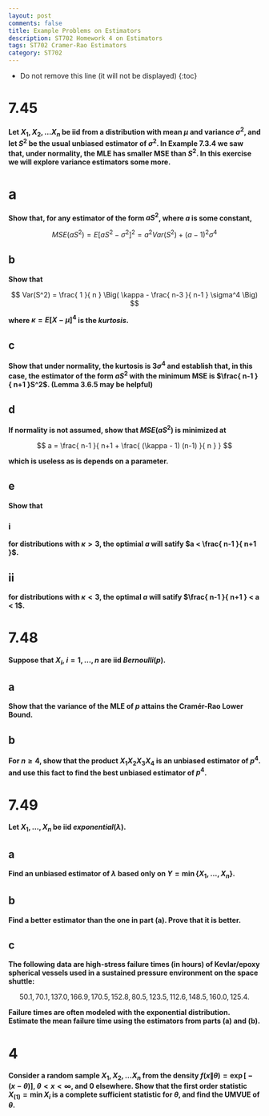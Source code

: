 ```yaml
---
layout: post
comments: false
title: Example Problems on Estimators
description: ST702 Homework 4 on Estimators
tags: ST702 Cramer-Rao Estimators
category: ST702
---
```


* Do not remove this line (it will not be displayed)
{:toc}

# 7.45
**Let $X_1, X_2, \dots X_n$ be iid from a distribution with mean $\mu$ and variance $\sigma^2$, and let $S^2$ be the usual unbiased estimator of $\sigma^2$. In Example 7.3.4 we saw that, under normality, the MLE has smaller MSE than $S^2$. In this exercise we will explore variance estimators some more.**

# a
**Show that, for any estimator of the form $aS^2$, where $a$ is some constant,**

$$
MSE(aS^2) = E[aS^2 - \sigma^2]^2 = a^2 Var(S^2) + (a - 1)^2 \sigma^4
$$


## b
**Show that**

$$
Var(S^2) = \frac{ 1 }{ n } \Big( \kappa - \frac{ n-3 }{ n-1 } \sigma^4 \Big)
$$

**where $\kappa = E[X-\mu]^4$ is the _kurtosis_.**



## c
**Show that under normality, the kurtosis is $3 \sigma^4$ and establish that, in this case, the estimator of the form $aS^2$ with the minimum MSE is $\frac{ n-1 }{ n+1 }S^2$. (Lemma 3.6.5 may be helpful)**




## d 
**If normality is not assumed, show that $MSE(aS^2)$ is minimized at**

$$
a = \frac{ n-1 }{ n+1 + \frac{ (\kappa - 1) (n-1) }{ n } }
$$

**which is useless as is depends on a parameter.**




## e
**Show that**


### i
**for distributions with $\kappa > 3$, the optimial $a$ will satify $a < \frac{ n-1 }{ n+1 }$.**



## ii
**for distributions with $\kappa < 3$, the optimal $a$ will satify $\frac{ n-1 }{ n+1 } < a < 1$.**




# 7.48
**Suppose that $X_i, \ i = 1, \dots , n$ are iid $Bernoulli(p)$.**

## a
**Show that the variance of the MLE of $p$ attains the Cramér-Rao Lower Bound.**




## b
**For $n \geq 4$, show that the product $X_1 X_2 X_3 X_4$ is an unbiased estimator of $p^4$. and use this fact to find the best unbiased estimator of $p^4$.**




# 7.49
**Let $X_1, \dots , X_n$ be iid $exponential(\lambda)$.**

## a
**Find an unbiased estimator of $\lambda$ based only on $Y = \min \{X_1, \dots , X_n \}$.**




## b
**Find a better estimator than the one in part (a). Prove that it is better.**




## c
**The following data are high-stress failure times (in hours) of Kevlar/epoxy spherical vessels used in a sustained pressure environment on the space shuttle:**

$$
50.1, 70.1, 137.0, 166.9, 170.5, 152.8, 80.5, 123.5, 112.6, 148.5, 160.0, 125.4.
$$

**Failure times are often modeled with the exponential distribution. Estimate the mean failure time using the estimators from parts (a) and (b).**





# 4
**Consider a random sample $X_1, X_2, \dots X_n$ from the density $f(x\| \theta) = \exp\Big[ -(x-\theta) \Big]$, $\theta < x < \infty$, and 0 elsewhere. Show that the first order statistic $X_{(1)} = \min X_i$ is a complete sufficient statistic for $\theta$, and find the UMVUE of $\theta$.**
